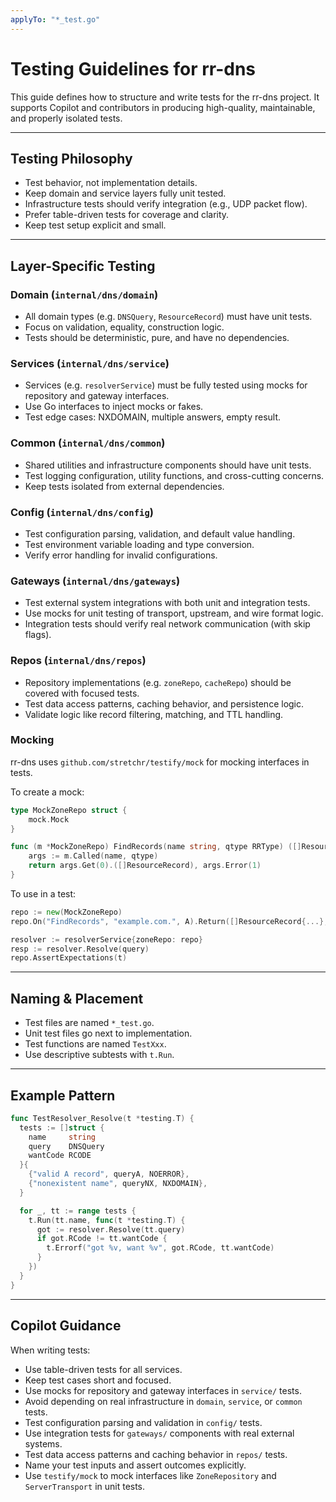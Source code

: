 ```yaml
---
applyTo: "*_test.go"
---
```


# Testing Guidelines for rr-dns

This guide defines how to structure and write tests for the rr-dns project. It supports Copilot and contributors in producing high-quality, maintainable, and properly isolated tests.

---

## Testing Philosophy

- Test behavior, not implementation details.
- Keep domain and service layers fully unit tested.
- Infrastructure tests should verify integration (e.g., UDP packet flow).
- Prefer table-driven tests for coverage and clarity.
- Keep test setup explicit and small.

---

## Layer-Specific Testing

### Domain (`internal/dns/domain`)

- All domain types (e.g. `DNSQuery`, `ResourceRecord`) must have unit tests.
- Focus on validation, equality, construction logic.
- Tests should be deterministic, pure, and have no dependencies.

### Services (`internal/dns/service`)

- Services (e.g. `resolverService`) must be fully tested using mocks for repository and gateway interfaces.
- Use Go interfaces to inject mocks or fakes.
- Test edge cases: NXDOMAIN, multiple answers, empty result.

### Common (`internal/dns/common`)

- Shared utilities and infrastructure components should have unit tests.
- Test logging configuration, utility functions, and cross-cutting concerns.
- Keep tests isolated from external dependencies.

### Config (`internal/dns/config`)

- Test configuration parsing, validation, and default value handling.
- Test environment variable loading and type conversion.
- Verify error handling for invalid configurations.

### Gateways (`internal/dns/gateways`)

- Test external system integrations with both unit and integration tests.
- Use mocks for unit testing of transport, upstream, and wire format logic.
- Integration tests should verify real network communication (with skip flags).

### Repos (`internal/dns/repos`)

- Repository implementations (e.g. `zoneRepo`, `cacheRepo`) should be covered with focused tests.
- Test data access patterns, caching behavior, and persistence logic.
- Validate logic like record filtering, matching, and TTL handling.

### Mocking

rr-dns uses `github.com/stretchr/testify/mock` for mocking interfaces in tests.

To create a mock:
```go
type MockZoneRepo struct {
    mock.Mock
}

func (m *MockZoneRepo) FindRecords(name string, qtype RRType) ([]ResourceRecord, error) {
    args := m.Called(name, qtype)
    return args.Get(0).([]ResourceRecord), args.Error(1)
}
```

To use in a test:
```go
repo := new(MockZoneRepo)
repo.On("FindRecords", "example.com.", A).Return([]ResourceRecord{...}, nil)

resolver := resolverService{zoneRepo: repo}
resp := resolver.Resolve(query)
repo.AssertExpectations(t)
```

---

## Naming & Placement

- Test files are named `*_test.go`.
- Unit test files go next to implementation.
- Test functions are named `TestXxx`.
- Use descriptive subtests with `t.Run`.

---

## Example Pattern

```go
func TestResolver_Resolve(t *testing.T) {
  tests := []struct {
    name     string
    query    DNSQuery
    wantCode RCODE
  }{
    {"valid A record", queryA, NOERROR},
    {"nonexistent name", queryNX, NXDOMAIN},
  }

  for _, tt := range tests {
    t.Run(tt.name, func(t *testing.T) {
      got := resolver.Resolve(tt.query)
      if got.RCode != tt.wantCode {
        t.Errorf("got %v, want %v", got.RCode, tt.wantCode)
      }
    })
  }
}
```

---

## Copilot Guidance

When writing tests:
- Use table-driven tests for all services.
- Keep test cases short and focused.
- Use mocks for repository and gateway interfaces in `service/` tests.
- Avoid depending on real infrastructure in `domain`, `service`, or `common` tests.
- Test configuration parsing and validation in `config/` tests.
- Use integration tests for `gateways/` components with real external systems.
- Test data access patterns and caching behavior in `repos/` tests.
- Name your test inputs and assert outcomes explicitly.
- Use `testify/mock` to mock interfaces like `ZoneRepository` and `ServerTransport` in unit tests.
